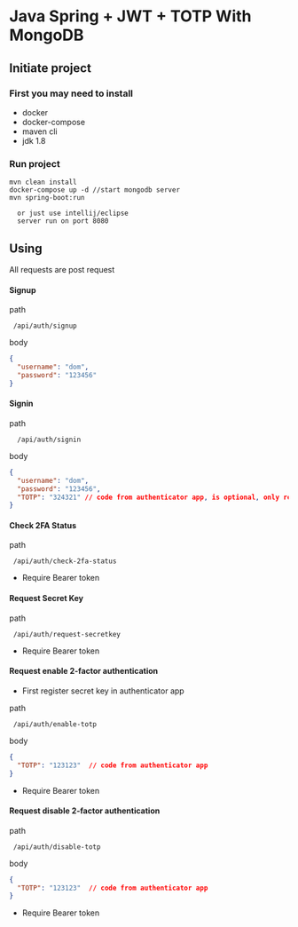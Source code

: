 # Java Spring + JWT + TOTP With MongoDB

## Initiate project

### First you may need to install
<ul> 
<li>docker</li>
<li>docker-compose</li>
<li>maven cli</li>
<li>jdk 1.8</li>  
</ul>

### Run project 

```console
mvn clean install
docker-compose up -d //start mongodb server
mvn spring-boot:run
```
	  or just use intellij/eclipse
	  server run on port 8080

## Using 

 All requests are post request 

#### Signup

path
```
 /api/auth/signup
```
body
```json
{
  "username": "dom",
  "password": "123456"
}
```
#### Signin

path
```
  /api/auth/signin
```
body
```json
{
  "username": "dom",
  "password": "123456",
  "TOTP": "324321" // code from authenticator app, is optional, only require when 2fa is enabled
}
```

#### Check 2FA Status 

path
```
 /api/auth/check-2fa-status
```
 * Require Bearer token

#### Request Secret Key 

path
```
 /api/auth/request-secretkey
```
 * Require Bearer token


#### Request enable 2-factor authentication

 * First register secret key in authenticator app

path
```
 /api/auth/enable-totp
```
body
```json
{
  "TOTP": "123123"  // code from authenticator app 
}
```
 * Require Bearer token

#### Request disable 2-factor authentication

path
```
 /api/auth/disable-totp
```
body
```json
{
  "TOTP": "123123"  // code from authenticator app 
}
```
 * Require Bearer token



